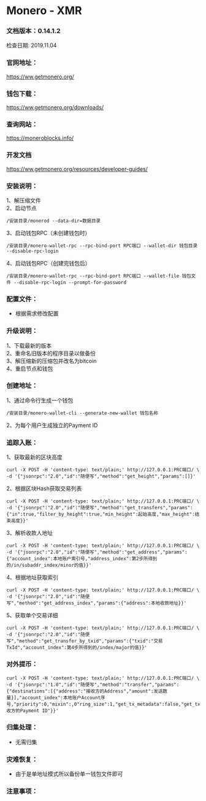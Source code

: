 # Monero - XMR

### 文档版本：0.14.1.2
检查日期: 2019.11.04

### 官网地址：
https://ww.getmonero.org/

### 钱包下载：
https://ww.getmonero.org/downloads/

### 查询网站：
https://moneroblocks.info/

### 开发文档
https://ww.getmonero.org/resources/developer-guides/

### 安装说明：
1、解压缩文件  
2、启动节点
```
/安装目录/monerod --data-dir=数据目录
```
3、启动钱包RPC（未创建钱包时）
```
/安装目录/monero-wallet-rpc --rpc-bind-port RPC端口 --wallet-dir 钱包目录 --disable-rpc-login
```
4、启动钱包RPC（创建完钱包后）
```
/安装目录/monero-wallet-rpc --rpc-bind-port RPC端口 --wallet-file 钱包文件 --disable-rpc-login --prompt-for-password
```

### 配置文件：
* 根据需求修改配置

### 升级说明：
1、下载最新的版本  
2、重命名旧版本的程序目录以做备份  
3、解压缩新的压缩包并改名为bitcoin  
4、重启节点和钱包

### 创建地址：
1、通过命令行生成一个钱包
```
/安装目录/monero-wallet-cli --generate-new-wallet 钱包名称
```
2、为每个用户生成独立的Payment ID  

### 追踪入账：
1、获取最新的区块高度
```
curl -X POST -H 'content-type: text/plain;' http://127.0.0.1:PRC端口/ \
-d '{"jsonrpc":"2.0","id":"随便写","method":"get_height","params":[]}'  
```
2、根据区块Hash获取交易列表
```
curl -X POST -H 'content-type: text/plain;' http://127.0.0.1:PRC端口/ \
-d '{"jsonrpc":"2.0","id":"随便写","method":"get_transfers","params":{"in":true,"filter_by_height":true,"min_height":起始高度,"max_height":结束高度}}'  
```
3、解析收款人地址
```
curl -X POST -H 'content-type: text/plain;' http://127.0.0.1:PRC端口/ \
-d '{"jsonrpc":"2.0","id":"随便写","method":"get_address","params":{"account_index":本地账户索引号,"address_index":第2步所得到的/in/subaddr_index/minor的值}}'  
```
4、根据地址获取索引
```
curl -X POST -H 'content-type: text/plain;' http://127.0.0.1:PRC端口/ \
-d '{"jsonrpc":"2.0","id":"随便写","method":"get_address_index","params":{"address":本地收款地址}}'  
```
5、获取单个交易详细
```
curl -X POST -H 'content-type: text/plain;' http://127.0.0.1:PRC端口/ \
-d '{"jsonrpc":"2.0","id":"随便写","method":"get_transfer_by_txid","params":{"txid":"交易TxId","account_index":第4步所得到的/index/major的值}}'  
```

### 对外提币：
```
curl -X POST -H 'content-type: text/plain;' http://127.0.0.1:PRC端口/ \
-d '{"jsonrpc":"1.0","id":"随便写","method":"transfer","params":{"destinations":[{"address":"接收方的Address","amount":发送数量}],"account_index":本地账户Account序号,"priority":0,"mixin":,0"ring_size":1,"get_tx_metadata":false,"get_tx_hex":true,"new_algorithm":false,"unlock_time":0,"payment_id":"接收方的Payment ID"}}'  
```

### 归集处理：
* 无需归集

### 灾难恢复：
* 由于是单地址模式所以备份单一钱包文件即可

### 注意事项：
